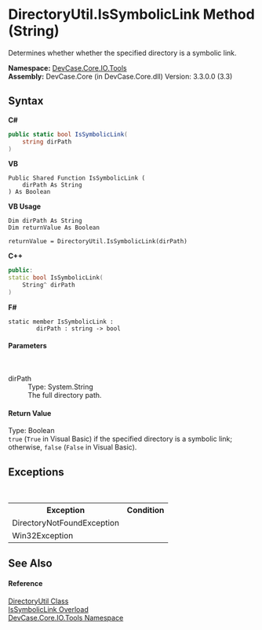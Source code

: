 # DirectoryUtil.IsSymbolicLink Method (String)
 

Determines whether whether the specified directory is a symbolic link.

**Namespace:**&nbsp;<a href="N_DevCase_Core_IO_Tools">DevCase.Core.IO.Tools</a><br />**Assembly:**&nbsp;DevCase.Core (in DevCase.Core.dll) Version: 3.3.0.0 (3.3)

## Syntax

**C#**<br />
``` C#
public static bool IsSymbolicLink(
	string dirPath
)
```

**VB**<br />
``` VB
Public Shared Function IsSymbolicLink ( 
	dirPath As String
) As Boolean
```

**VB Usage**<br />
``` VB Usage
Dim dirPath As String
Dim returnValue As Boolean

returnValue = DirectoryUtil.IsSymbolicLink(dirPath)
```

**C++**<br />
``` C++
public:
static bool IsSymbolicLink(
	String^ dirPath
)
```

**F#**<br />
``` F#
static member IsSymbolicLink : 
        dirPath : string -> bool 

```


#### Parameters
&nbsp;<dl><dt>dirPath</dt><dd>Type: System.String<br />The full directory path.</dd></dl>

#### Return Value
Type: Boolean<br />`true` (`True` in Visual Basic) if the specified directory is a symbolic link; otherwise, `false` (`False` in Visual Basic).

## Exceptions
&nbsp;<table><tr><th>Exception</th><th>Condition</th></tr><tr><td>DirectoryNotFoundException</td><td /></tr><tr><td>Win32Exception</td><td /></tr></table>

## See Also


#### Reference
<a href="T_DevCase_Core_IO_Tools_DirectoryUtil">DirectoryUtil Class</a><br /><a href="Overload_DevCase_Core_IO_Tools_DirectoryUtil_IsSymbolicLink">IsSymbolicLink Overload</a><br /><a href="N_DevCase_Core_IO_Tools">DevCase.Core.IO.Tools Namespace</a><br />